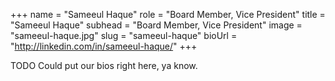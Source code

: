 +++
name = "Sameeul Haque"
role = "Board Member, Vice President"
title = "Sameeul Haque"
subhead = "Board Member, Vice President"
image = "sameeul-haque.jpg"
slug = "sameeul-haque"
bioUrl = "http://linkedin.com/in/sameeul-haque/"
+++

TODO Could put our bios right here, ya know.